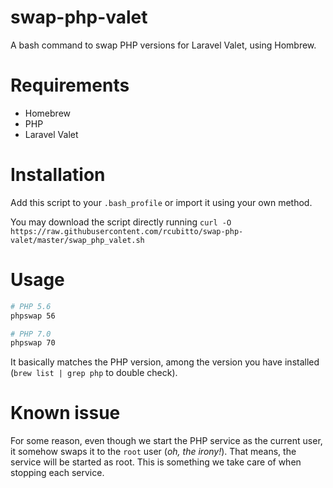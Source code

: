 # swap-php-valet
A bash command to swap PHP versions for Laravel Valet, using Hombrew.

# Requirements
- Homebrew
- PHP
- Laravel Valet

# Installation
Add this script to your `.bash_profile` or import it using your own method. 

You may download the script directly running `curl -O https://raw.githubusercontent.com/rcubitto/swap-php-valet/master/swap_php_valet.sh`

# Usage

```bash
# PHP 5.6
phpswap 56

# PHP 7.0
phpswap 70
```

It basically matches the PHP version, among the version you have installed (`brew list | grep php` to double check).

# Known issue
For some reason, even though we start the PHP service as the current user, it somehow swaps it to the `root` user (_oh, the irony!_). That means, the service will be started as root. This is something we take care of when stopping each service.
